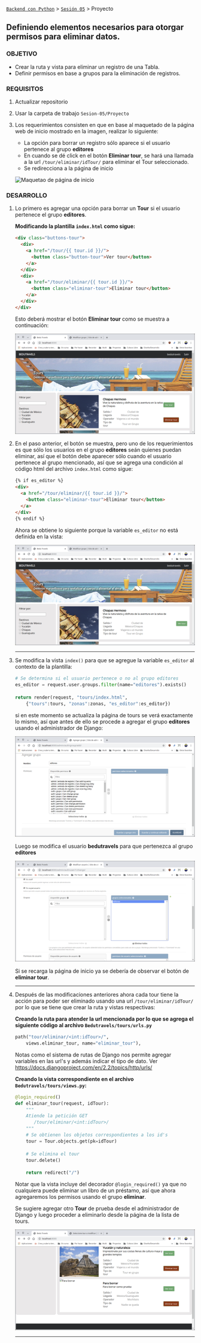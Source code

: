[`Backend con Python`](../../Readme.md) > [`Sesión 05`](../Readme.md) > Proyecto
## Definiendo elementos necesarios para otorgar permisos para eliminar datos.

### OBJETIVO
- Crear la ruta y vista para eliminar un registro de una Tabla.
- Definir permisos en base a grupos para la eliminación de registros.

### REQUISITOS
1. Actualizar repositorio
1. Usar la carpeta de trabajo `Sesion-05/Proyecto`
1. Los requerimientos consisten en que en base al maquetado de la página web de inicio mostrado en la imagen, realizar lo siguiente:
   - La opción para borrar un registro sólo aparece si el usuario pertenece al grupo __editores__
   - En cuando se dé click en el botón __Eliminar tour__, se hará una llamada a la url `/tour/eliminar/idTour/` para eliminar el Tour seleccionado.
   - Se redirecciona a la página de inicio

   ![Maquetao de página de inicio](assets/pagina-inicio-borrar-01.png)

### DESARROLLO
1. Lo primero es agregar una opción para borrar un __Tour__ si el usuario pertenece el grupo __editores__.

   __Modificando la plantilla `index.html` como sigue:__

   ```html
   <div class="buttons-tour">
     <div>
       <a href="/tour/{{ tour.id }}/">
         <button class="button-tour">Ver tour</button>
       </a>
     </div>
     <div>
       <a href="/tour/eliminar/{{ tour.id }}/">
         <button class="eliminar-tour">Eliminar tour</button>
       </a>
     </div>
   </div>
   ```
   Esto deberá mostrar el botón __Eliminar tour__ como se muestra a continuación:

   ![Botón eliminar tour](assets/eliminar-01.png)

1. En el paso anterior, el botón se muestra, pero uno de los requerimientos es que sólo los usuarios en el grupo __editores__ seán quienes puedan eliminar, así que el botón debe aparecer sólo cuando el usuario pertenece al grupo mencionado, así que se agrega una condición al código html del archivo `index.html` como sigue:

   ```html
   {% if es_editor %}
   <div>
     <a href="/tour/eliminar/{{ tour.id }}/">
       <button class="eliminar-tour">Eliminar tour</button>
     </a>
   </div>
   {% endif %}
   ```
   Ahora se obtiene lo siguiente porque la variable `es_editor` no está definida en la vista:

   ![Botón eliminar tour](assets/eliminar-02.png)
   ***   

1. Se modifica la vista `index()` para que se agregue la variable `es_editor` al contexto de la plantilla:

   ```python
   # Se determina si el usuario pertenece o no al grupo editores
   es_editor = request.user.groups.filter(name="editores").exists()

   return render(request, "tours/index.html",
       {"tours":tours, "zonas":zonas, "es_editor":es_editor})
   ```
   si en este momento se actualiza la página de tours se verá exactamente lo mismo, así que antes de ello se procede a agregar el grupo __editores__ usando el administrador de Django:

   ![Agregando grupo editores](assets/eliminar-03.png)

   Luego se modifica el usuario __bedutravels__ para que pertenezca al grupo __editores__

   ![Usuario bedutravels con grupo editores](assets/eliminar-04.png)

   Si se recarga la página de inicio ya se debería de observar el botón de __eliminar tour__.
   ***

1. Después de las modificaciones anteriores ahora cada tour tiene la acción para poder ser eliminado usando una url `/tour/eliminar/idTour/` por lo que se tiene que crear la ruta y vistas respectivas:

   __Creando la ruta para atender la url mencionada por lo que se agrega el siguiente código al archivo `Bedutravels/tours/urls.py`__

   ```python
   path("tour/eliminar/<int:idTour>/",
       views.eliminar_tour, name="eliminar_tour"),
   ```
   Notas como el sistema de rutas de Django nos permite agregar variables en las url's y además indicar el tipo de dato. Ver https://docs.djangoproject.com/en/2.2/topics/http/urls/

   __Creando la vista correspondiente en el archivo `Bedutravels/tours/views.py`:__

   ```python
   @login_required()
   def eliminar_tour(request, idTour):
       """
       Atiende la petición GET
          /tour/eliminar/<int:idTour>/
       """
       # Se obtienen los objetos correspondientes a los id's
       tour = Tour.objects.get(pk=idTour)

       # Se elimina el tour
       tour.delete()

       return redirect("/")
   ```
   Notar que la vista incluye del decorador `@login_required()` ya que no cualquiera puede eliminar un libro de un préstamo, así que ahora agregaremos los permisos usando el grupo __eliminar__.

   Se sugiere agregar otro __Tour__ de prueba desde el administrador de Django y luego proceder a eliminarlo desde la página de la lista de tours.

   ![Eliminando tour de prueba](assets/eliminar-05.png)
   ***
